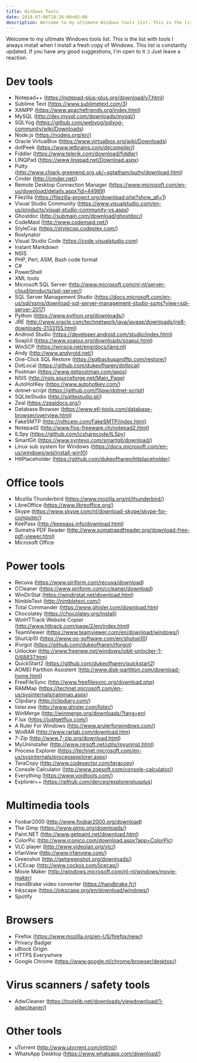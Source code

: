 ```yaml
---
title: Windows Tools
date: 2018-07-06T18:26:00+02:00
description: Welcome to my ultimate Windows tools list. This is the list with tools I always install when I install a fresh copy of Windows. This list is constantly updated. If you have any good suggestions, I'm open to it :) Just leave a reaction.
---
```


Welcome to my ultimate Windows tools list. This is the list with tools I always install when I install a fresh copy of Windows. This list is constantly updated. If you have any good suggestions, I'm open to it :) Just leave a reaction.

# Dev tools
- Notepad++ (https://notepad-plus-plus.org/download/v7.html)
- Sublime Text (https://www.sublimetext.com/3)
- XAMPP (https://www.apachefriends.org/index.html)
- MySQL (http://dev.mysql.com/downloads/mysql/)
- SQLYog (https://github.com/webyog/sqlyog-community/wiki/Downloads)
- Node.js (https://nodejs.org/en/)
- Oracle VirtualBox (https://www.virtualbox.org/wiki/Downloads)
- dotPeek (https://www.jetbrains.com/decompiler/)
- Fiddler (https://www.telerik.com/download/fiddler)
- LINQPad (https://www.linqpad.net/Download.aspx)
- Putty (http://www.chiark.greenend.org.uk/~sgtatham/putty/download.html)
- Cmder (http://cmder.net/)
- Remote Desktop Connection Manager (https://www.microsoft.com/en-us/download/details.aspx?id=44989)
- Filezilla (https://filezilla-project.org/download.php?show_all=1)
- Visual Studio Community (https://www.visualstudio.com/en-us/products/visual-studio-community-vs.aspx)
- Ghostdoc (http://submain.com/download/ghostdoc/)
- CodeMaid (http://www.codemaid.net/)
- StyleCop (https://stylecop.codeplex.com/)
- Roslynator
- Visual Studio Code (https://code.visualstudio.com)
- Instant Markdown
- NSIS
- PHP, Perl, ASM, Bash code format
- C#
- PowerShell
- XML tools
- Microsoft SQL Server (http://www.microsoft.com/nl-nl/server-cloud/products/sql-server/)
- SQL Server Management Studio (https://docs.microsoft.com/en-us/sql/ssms/download-sql-server-management-studio-ssms?view=sql-server-2017)
- Python (https://www.python.org/downloads/)
- JRE (http://www.oracle.com/technetwork/java/javase/downloads/jre8-downloads-2133155.html)
- Android Studio (https://developer.android.com/studio/index.html)
- SoapUI (https://www.soapui.org/downloads/soapui.html)
- WinSCP (https://winscp.net/eng/docs/lang:nl)
- Andy (http://www.andyroid.net/)
- One-Click SQL Restore (https://sqlbackupandftp.com/restore/)
- DotLocal (https://github.com/dukeofharen/dotlocal)
- Postman (https://www.getpostman.com/apps)
- NSIS (http://nsis.sourceforge.net/Main_Page)
- AutoHotKey (https://www.autohotkey.com/)
- dotnet-script (https://github.com/filipw/dotnet-script)
- SQLiteStudio (http://sqlitestudio.pl/)
- Zeal (https://zealdocs.org/)
- Database Browser (https://www.etl-tools.com/database-browser/overview.html)
- FakeSMTP (http://nilhcem.com/FakeSMTP/index.html)
- Notepad2 (http://www.flos-freeware.ch/notepad2.html)
- ILSpy (https://github.com/icsharpcode/ILSpy)
- SmartGit (https://www.syntevo.com/smartgit/download/)
- Linux sub system for Windows (https://docs.microsoft.com/en-us/windows/wsl/install-win10)
- HttPlaceholder (https://github.com/dukeofharen/httplaceholder)

# Office tools
- Mozilla Thunderbird (https://www.mozilla.org/nl/thunderbird/)
- LibreOffice (https://www.libreoffice.org/)
- Skype (https://www.skype.com/nl/download-skype/skype-for-computer/)
- KeePass (http://keepass.info/download.html)
- Sumatra PDF Reader (http://www.sumatrapdfreader.org/download-free-pdf-viewer.html)
- Microsoft Office

# Power tools
- Recuva (https://www.piriform.com/recuva/download)
- CCleaner (https://www.piriform.com/ccleaner/download)
- WinDirStat (https://windirstat.net/download.html)
- NimbleText (http://nimbletext.com/)
- Total Commander (https://www.ghisler.com/download.htm)
- Chocolatey (https://chocolatey.org/install)
- WinHTTrack Website Copier (http://www.httrack.com/page/2/en/index.html)
- TeamViewer (https://www.teamviewer.com/en/download/windows/)
- ShutUp10 (https://www.oo-software.com/en/shutup10)
- IForgot (https://github.com/dukeofharen/iforgot)
- Unlocker (http://www.freenew.net/windows/iobit-unlocker-1-0/68837.htm)
- QuickStart2 (https://github.com/dukeofharen/quickstart2)
- AOMEI Partition Assistent (http://www.disk-partition.com/download-home.html)
- FreeFileSync (http://www.freefilesync.org/download.php)
- RAMMap (https://technet.microsoft.com/en-us/sysinternals/rammap.aspx)
- Clipdiary (http://clipdiary.com/)
- lister.exe (http://www.ghisler.com/lister/)
- WinMerge (http://winmerge.org/downloads/?lang=en)
- F.lux (https://justgetflux.com/)
- A Ruler For Windows (http://www.arulerforwindows.com/)
- WinRAR (http://www.rarlab.com/download.htm)
- 7-Zip (http://www.7-zip.org/download.html)
- MyUninstaller (http://www.nirsoft.net/utils/myuninst.html)
- Process Explorer (https://technet.microsoft.com/en-us/sysinternals/processexplorer.aspx)
- TeraCopy (http://www.codesector.com/teracopy)
- Console Calculator (http://www.zoesoft.com/console-calculator/)
- Everything (https://www.voidtools.com/)
- Explorer++ (https://github.com/derceg/explorerplusplus)

# Multimedia tools
- Foobar2000 (http://www.foobar2000.org/download)
- The Gimp (https://www.gimp.org/downloads/)
- Paint.NET (http://www.getpaint.net/download.html)
- ColorPic (http://www.iconico.com/download.aspx?app=ColorPic)
- VLC player (http://www.videolan.org/vlc/)
- IrfanView (http://www.irfanview.com/)
- Greenshot (http://getgreenshot.org/downloads/)
- LICEcap (http://www.cockos.com/licecap/)
- Movie Maker (http://windows.microsoft.com/nl-nl/windows/movie-maker)
- HandBrake video converter (https://handbrake.fr/)
- Inkscape (https://inkscape.org/en/download/windows/)
- Spotify

# Browsers
- Firefox (https://www.mozilla.org/en-US/firefox/new/)
- Privacy Badger
- uBlock Origin
- HTTPS Everywhere
- Google Chrome (https://www.google.nl/chrome/browser/desktop/)

# Virus scanners / safety tools
- AdwCleaner (https://toolslib.net/downloads/viewdownload/1-adwcleaner/)

# Other tools
- uTorrent (http://www.utorrent.com/intl/nl/)
- WhatsApp Desktop (https://www.whatsapp.com/download/)
